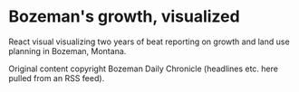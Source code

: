 # Bozeman's growth, visualized

React visual visualizing two years of beat reporting on growth and land use planning in Bozeman, Montana.

Original content copyright Bozeman Daily Chronicle (headlines etc. here pulled from an RSS feed).